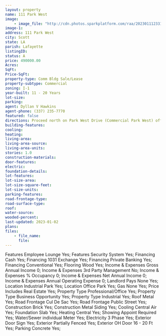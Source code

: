 ```yaml
---
layout: property
name: 111 Park West 
image:
    - image_file: "http://cdn.photos.sparkplatform.com/raa/20230111233123123174000000.jpg"
image-1:
address: 111 Park West 
city: Scott
state: LA
parish: Lafayette
listingID: 
status: A
price: 490000.00
Acres: 
SqFt: 
Price-SqFt: 
property-type: Comm Bldg Sale/Lease
property-subtype: Commercial
zoning: I-1
year-built: 11 - 20 Years
lot-size: 
parking: 
agent: Dyllan V Hawkins
agent-phone: (337) 235-7770
featured: false
directions: Proceed north on Park West Drive (Commercial Park West) off St. Mary Street in Scott building will be on right.
building-features: 
cooling: 
heating: 
living-area: 
living-area-source: 
living-area-units: 
stories: 1.0
construction-materials: 
door-features: 
electric: 
foundation-details: 
lot-features: 
lot-size-area: 
lot-size-square-feet: 
lot-size-units: 
parking-features: 
road-frontage-type: 
road-surface-type: 
roof: 
water-source: 
wooded-percent: 
last-updated: 2023-01-02
plans: 
files:
    - file_name:
      file:
---
```

Features	Employee Lounge	Yes;
Features	Security System	Yes;
Financing	Cash	Yes;
Financing	1031 Exchange	Yes;
Financing	Private Banking	Yes;
Financing	Conventional	Yes;
Flooring	Wood	Yes;
Income & Expenses	Gross Annual Income	0;
Income & Expenses	3rd Party Management	No;
Income & Expenses	% Occupancy	0;
Income & Expenses	Net Annual Income	0;
Income & Expenses	Annual Operating Expense	0;
Landlord Pays	None	Yes;
Location	Industrial Park	Yes;
Location	Office Park	Yes;
Gas	None	Yes;
Price Includes	Real Estate	Yes;
Property Type	Professional/Office	Yes;
Property Type	Business Opportunity	Yes;
Property Type	Industrial	Yes;
Roof	Metal	Yes;
Road Frontage	Cul De Sac	Yes;
Road Frontage	Public Street	Yes;
Construction	Brick	Yes;
Construction	Metal Siding	Yes;
Cooling	Central Air	Yes;
Foundation	Slab	Yes;
Heating	Central	Yes;
Showing	Appoint Required	Yes;
Water/Sewer	individual Meter	Yes;
Electricity	3 Phase	Yes;
Exterior	Door Sign	Yes;
Exterior	Partially Fenced	Yes;
Exterior	OH Door 16 - 20 Ft	Yes;
Parking	Concrete	Yes;

